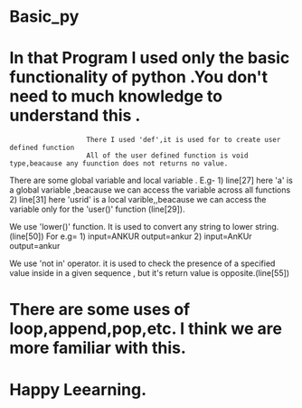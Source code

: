 # Basic_py
# In that Program I used only the basic functionality of python .You don't need to  much knowledge to understand this .
                       There I used 'def',it is used for to create user defined function 
                       All of the user defined function is void type,beacause any fuunction does not returns no value.

 There are some global variable and local variable .
        E.g- 1)  line[27] here 'a' is a global variable ,beacause we can access the variable across all functions
             2)  line[31] here 'usrid' is a local varible,,beacause we can access the variable only for the 'user()' function (line[29]).   

 We use 'lower()' function.
        It is used to convert any string to lower string.(line[50])
        For e.g= 1) input=ANKUR
                    output=ankur
                 2) input=AnKUr
                    output=ankur
                    
 We use 'not in' operator.
        it is used to check the presence of a specified value inside in a given sequence , but it's return value is opposite.(line[55])





# There are some uses of loop,append,pop,etc. I think we are more familiar with this.
# Happy Leearning.
